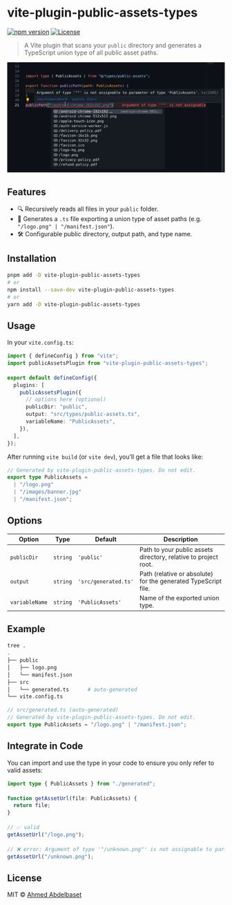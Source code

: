 # vite-plugin-public-assets-types

[![npm version](https://img.shields.io/npm/v/vite-plugin-public-assets-types.svg)](https://www.npmjs.com/package/vite-plugin-public-assets-types)
[![License](https://img.shields.io/npm/l/vite-plugin-public-assets-types.svg)](LICENSE)

> A Vite plugin that scans your `public` directory and generates a TypeScript union type of all public asset paths.

![alt text](image.png)

## Features

- 🔍 Recursively reads all files in your `public` folder.
- 🔧 Generates a `.ts` file exporting a union type of asset paths (e.g. `"/logo.png" | "/manifest.json"`).
- 🛠️ Configurable public directory, output path, and type name.

## Installation

```bash
pnpm add -D vite-plugin-public-assets-types
# or
npm install --save-dev vite-plugin-public-assets-types
# or
yarn add -D vite-plugin-public-assets-types
```

## Usage

In your `vite.config.ts`:

```ts
import { defineConfig } from "vite";
import publicAssetsPlugin from "vite-plugin-public-assets-types";

export default defineConfig({
  plugins: [
    publicAssetsPlugin({
      // options here (optional)
      publicDir: "public",
      output: "src/types/public-assets.ts",
      variableName: "PublicAssets",
    }),
  ],
});
```

After running `vite build` (or `vite dev`), you’ll get a file that looks like:

```ts
// Generated by vite-plugin-public-assets-types. Do not edit.
export type PublicAssets =
  | "/logo.png"
  | "/images/banner.jpg"
  | "/manifest.json";
```

## Options

| Option         | Type     | Default              | Description                                                     |
| -------------- | -------- | -------------------- | --------------------------------------------------------------- |
| `publicDir`    | `string` | `'public'`           | Path to your public assets directory, relative to project root. |
| `output`       | `string` | `'src/generated.ts'` | Path (relative or absolute) for the generated TypeScript file.  |
| `variableName` | `string` | `'PublicAssets'`     | Name of the exported union type.                                |

## Example

```bash
tree .
.
├── public
│   ├── logo.png
│   └── manifest.json
├── src
│   └── generated.ts      # auto-generated
└── vite.config.ts
```

```ts
// src/generated.ts (auto-generated)
// Generated by vite-plugin-public-assets-types. Do not edit.
export type PublicAssets = "/logo.png" | "/manifest.json";
```

## Integrate in Code

You can import and use the type in your code to ensure you only refer to valid assets:

```ts
import type { PublicAssets } from "./generated";

function getAssetUrl(file: PublicAssets) {
  return file;
}

// ✅ valid
getAssetUrl("/logo.png");

// ❌ error: Argument of type '"/unknown.png"' is not assignable to parameter of type 'PublicAssets'.
getAssetUrl("/unknown.png");
```

## License

MIT © [Ahmed Abdelbaset](https://ahmedbaset.dev)
